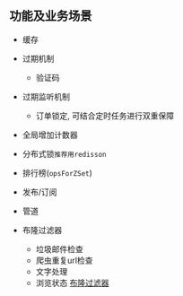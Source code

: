## 功能及业务场景
- 缓存
- 过期机制
    - 验证码
- 过期监听机制
    - 订单锁定, 可结合定时任务进行双重保障
- 全局增加计数器
- 分布式锁`推荐用redisson`
- 排行榜(`opsForZSet`)
- 发布/订阅
- 管道

- 布隆过滤器
    - 垃圾邮件检查
    - 爬虫重复url检查
    - 文字处理
    - 浏览状态
[布隆过滤器](https://segmentfault.com/a/1190000012620152)